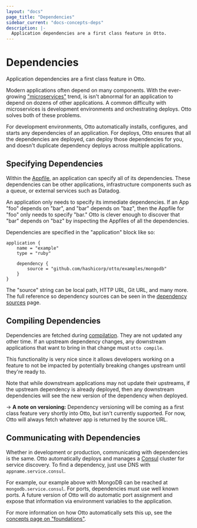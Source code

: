 ```yaml
---
layout: "docs"
page_title: "Dependencies"
sidebar_current: "docs-concepts-deps"
description: |-
  Application dependencies are a first class feature in Otto.
---
```


# Dependencies

Application dependencies are a first class feature in Otto.

Modern applications often depend on many components. With the ever-growing
["microservices"](http://martinfowler.com/articles/microservices.html) trend,
is isn't abnormal for an application to depend on dozens of other applications.
A common difficulty with microservices is development environments and
orchestrating deploys. Otto solves both of these problems.

For development environments, Otto automatically installs, configures, and
starts any dependencies of an application. For deploys, Otto ensures that
all the dependencies are deployed, can deploy those dependencies for you,
and doesn't duplicate dependency deploys across multiple applications.

## Specifying Dependencies

Within the [Appfile](/docs/concepts/appfile.html), an application
can specify all of its dependencies. These dependencies can be other
applications, infrastructure components such as a queue, or external
services such as Datadog.

An application only needs to specify its immediate dependencies. If an
App "foo" depends on "bar", and "bar" depends on "baz", then the Appfile
for "foo" only needs to specify "bar." Otto is clever enough to discover that
"bar" depends on "baz" by inspecting the Appfiles of all the dependencies.

Dependencies are specified in the "application" block like so:

```
application {
    name = "example"
    type = "ruby"

    dependency {
        source = "github.com/hashicorp/otto/examples/mongodb"
    }
}
```

The "source" string can be local path, HTTP URL, Git URL, and many more.
The full reference so dependency sources can be seen in the
[dependency sources](/docs/appfile/dep-sources.html)
page.

## Compiling Dependencies

Dependencies are fetched during [compilation](/docs/concepts/compile.html).
They are not updated any other time. If an upstream dependency changes,
any downstream applications that want to bring in that change must
`otto compile`.

This functionality is very nice since it allows developers working on
a feature to not be impacted by potentially breaking changes upstream
until they're ready to.

Note that while downstream applications may not update their upstreams,
if the upstream dependency is already deployed, then any downstream
dependencies will see the new version of the dependency when deployed.

-> **A note on versioning:** Dependency versioning will be coming as a first class feature very
shortly into Otto, but isn't currently supported. For now, Otto will
always fetch whatever app is returned by the source URL.

## Communicating with Dependencies

Whether in development or production, communicating with dependencies
is the same. Otto automatically deploys and manages a
[Consul](https://consul.io) cluster for service discovery. To find
a dependency, just use DNS with `appname.service.consul`.

For example, our example above with MongoDB can be reached at
`mongodb.service.consul`. For ports, dependencies must use well known
ports. A future version of Otto will do automatic port assignment
and expose that information via environment variables to the
application.

For more information on how Otto automatically sets this up, see
the [concepts page on "foundations"](/docs/concepts/foundations.html).
